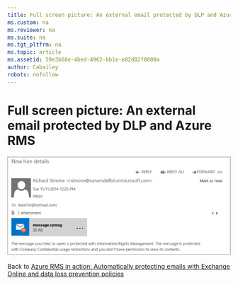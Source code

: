 ```yaml
---
title: Full screen picture: An external email protected by DLP and Azure RMS
ms.custom: na
ms.reviewer: na
ms.suite: na
ms.tgt_pltfrm: na
ms.topic: article
ms.assetid: 59e3b68e-4bed-4962-bb1e-e82d82f8000a
author: Cabailey
robots: nofollow
---
```

# Full screen picture: An external email protected by DLP and Azure RMS
![](../Image/AzRMS_DLPProtectedEmail.png)

Back to [Azure RMS in action: Automatically protecting emails with Exchange Online and data loss prevention policies](http://technet.microsoft.com/library/jj585026.aspx)

